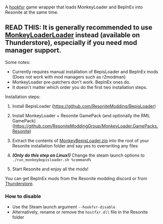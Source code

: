 A [hookfxr](https://github.com/MonkeyModdingTroop/hookfxr) game wrapper that loads MonkeyLoader and BepInEx into Resonite at the same time.

## READ THIS: It is generally recommended to use [MonkeyLoaderLoader](https://thunderstore.io/c/resonite/p/Nytra/MonkeyLoaderLoader/) instead (available on Thunderstore), especially if you need mod manager support.

Some notes: 

- Currently requires manual installation of BepisLoader and BepInEx mods (Does not work with mod managers such as r2modman)
- MonkeyLoader pre-patchers don't work. BepInEx ones do.
- It doesn't matter which order you do the first two installation steps.

Installation steps:

1. Install BepisLoader (https://github.com/ResoniteModding/BepisLoader)

2. Install MonkeyLoader + Resonite GamePack (and optionally the RML GamePack) (https://github.com/ResoniteModdingGroup/MonkeyLoader.GamePacks.Resonite)

3. Extract the contents of [MonkeyBepisLoader.zip](https://github.com/ResoniteModdingGroup/MonkeyBepisLoader/releases/latest/download/MonkeyBepisLoader.zip) into the root of your Resonite installation folder and say yes to overwriting any files

4. ***(Only do this step on Linux!)*** Change the steam launch options to `./run_monkeybepisloader.sh %command%`

5. Start Resonite and enjoy all the mods!

You can get BepInEx mods from the Resonite modding discord or from [Thunderstore](https://thunderstore.io/c/resonite/?section=mods).

### How to disable

- Use the Steam launch argument `--hookfxr-disable`
- Alternatively, rename or remove the `hostfxr.dll` file in the Resonite folder
